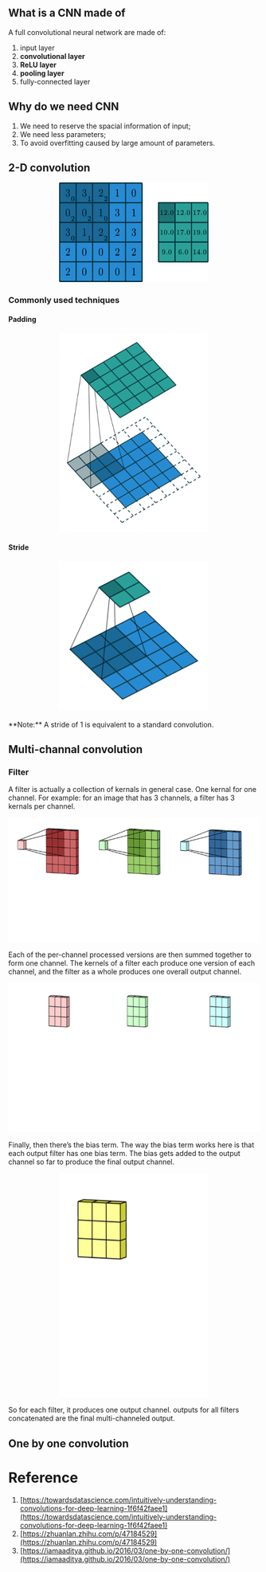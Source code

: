## What is a CNN made of
A full convolutional neural network are made of:
1. input layer
2. **convolutional layer**
3. **ReLU layer**
4. **pooling layer**
5. fully-connected layer

## Why do we need CNN
1. We need to reserve the spacial information of input;
2. We need less parameters;
3. To avoid overfitting caused by large amount of parameters.

## 2-D convolution

<div align=center><img width="300" height="200" src="https://raw.githubusercontent.com/SharynHu/picBed/master/FBEB8B9C-513C-42DD-BA14-3ADC1E4C4144.gif"/></div>

### Commonly used techniques
#### Padding
<div align=center><img width="300" height="400" src="https://raw.githubusercontent.com/SharynHu/picBed/master/1_1okwhewf5KCtIPaFib4XaA.gif"/></div>

#### Stride

<div align=center><img width="300" height="300" src="https://raw.githubusercontent.com/SharynHu/picBed/master/57EEC4CF-CCAE-474B-8227-7E6AB3D0E7F2.gif"/></div>
<br>
**Note:** A stride of 1 is equivalent to a standard convolution.


## Multi-channal convolution
### Filter
A filter is actually a collection of kernals in general case.
One kernal for one channel.
For example:
for an image that has 3 channels, a filter has 3 kernals per channel.
<div align=center><img width="600" height="250" src="https://raw.githubusercontent.com/SharynHu/picBed/master/5D0EF5F7-4C9B-47B2-B142-268F211C69D6.gif"/></div>

Each of the per-channel processed versions are then summed together to form one channel. The kernels of a filter each produce one version of each channel, and the filter as a whole produces one overall output channel.

<div align=center><img width="700" height="300" src="https://raw.githubusercontent.com/SharynHu/picBed/master/074409D9-2155-4EE6-8A59-912895C8D5CC.gif"/></div>

Finally, then there’s the bias term. The way the bias term works here is that each output filter has one bias term. The bias gets added to the output channel so far to produce the final output channel.

<div align=center><img width="300" height="450" src="https://raw.githubusercontent.com/SharynHu/picBed/master/A46A9F9B-E39E-4827-9A86-ECED31387308.gif"/></div>

So for each filter, it produces one output channel. outputs for all filters concatenated are the final multi-channeled output.

## One by one convolution

# Reference
1. [https://towardsdatascience.com/intuitively-understanding-convolutions-for-deep-learning-1f6f42faee1](https://towardsdatascience.com/intuitively-understanding-convolutions-for-deep-learning-1f6f42faee1)
2. [https://zhuanlan.zhihu.com/p/47184529](https://zhuanlan.zhihu.com/p/47184529)
3. [https://iamaaditya.github.io/2016/03/one-by-one-convolution/](https://iamaaditya.github.io/2016/03/one-by-one-convolution/)
